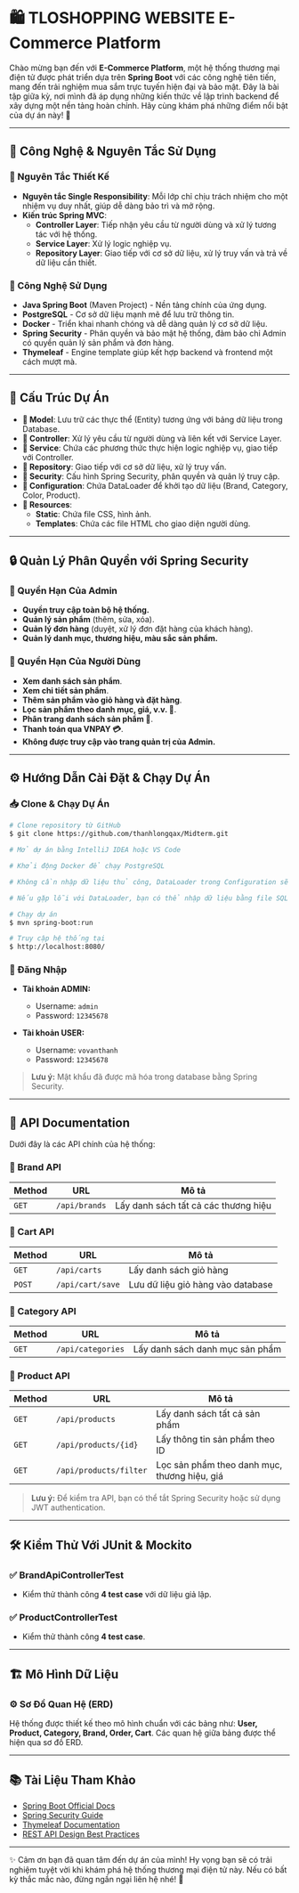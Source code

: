 # 🛍️ TLOSHOPPING WEBSITE E-Commerce Platform

Chào mừng bạn đến với **E-Commerce Platform**, một hệ thống thương mại điện tử được phát triển dựa trên **Spring Boot** với các công nghệ tiên tiến, mang đến trải nghiệm mua sắm trực tuyến hiện đại và bảo mật. Đây là bài tập giữa kỳ, nơi mình đã áp dụng những kiến thức về lập trình backend để xây dựng một nền tảng hoàn chỉnh. Hãy cùng khám phá những điểm nổi bật của dự án này! 🚀

---

## 🌟 Công Nghệ & Nguyên Tắc Sử Dụng

### 📌 Nguyên Tắc Thiết Kế
- **Nguyên tắc Single Responsibility**: Mỗi lớp chỉ chịu trách nhiệm cho một nhiệm vụ duy nhất, giúp dễ dàng bảo trì và mở rộng.
- **Kiến trúc Spring MVC**:
  - **Controller Layer**: Tiếp nhận yêu cầu từ người dùng và xử lý tương tác với hệ thống.
  - **Service Layer**: Xử lý logic nghiệp vụ.
  - **Repository Layer**: Giao tiếp với cơ sở dữ liệu, xử lý truy vấn và trả về dữ liệu cần thiết.

### 🔧 Công Nghệ Sử Dụng
- **Java Spring Boot** (Maven Project) - Nền tảng chính của ứng dụng.
- **PostgreSQL** - Cơ sở dữ liệu mạnh mẽ để lưu trữ thông tin.
- **Docker** - Triển khai nhanh chóng và dễ dàng quản lý cơ sở dữ liệu.
- **Spring Security** - Phân quyền và bảo mật hệ thống, đảm bảo chỉ Admin có quyền quản lý sản phẩm và đơn hàng.
- **Thymeleaf** - Engine template giúp kết hợp backend và frontend một cách mượt mà.

---

## 📂 Cấu Trúc Dự Án

- **📁 Model**: Lưu trữ các thực thể (Entity) tương ứng với bảng dữ liệu trong Database.
- **📁 Controller**: Xử lý yêu cầu từ người dùng và liên kết với Service Layer.
- **📁 Service**: Chứa các phương thức thực hiện logic nghiệp vụ, giao tiếp với Controller.
- **📁 Repository**: Giao tiếp với cơ sở dữ liệu, xử lý truy vấn.
- **📁 Security**: Cấu hình Spring Security, phân quyền và quản lý truy cập.
- **📁 Configuration**: Chứa DataLoader để khởi tạo dữ liệu (Brand, Category, Color, Product).
- **📁 Resources**:
  - **Static**: Chứa file CSS, hình ảnh.
  - **Templates**: Chứa các file HTML cho giao diện người dùng.

---

## 🔒 Quản Lý Phân Quyền với Spring Security

### 🎩 Quyền Hạn Của Admin
- **Quyền truy cập toàn bộ hệ thống.**
- **Quản lý sản phẩm** (thêm, sửa, xóa).
- **Quản lý đơn hàng** (duyệt, xử lý đơn đặt hàng của khách hàng).
- **Quản lý danh mục, thương hiệu, màu sắc sản phẩm.**

### 👤 Quyền Hạn Của Người Dùng
- **Xem danh sách sản phẩm**.
- **Xem chi tiết sản phẩm**.
- **Thêm sản phẩm vào giỏ hàng và đặt hàng**.
- **Lọc sản phẩm theo danh mục, giá, v.v. 🧰**.
- **Phân trang danh sách sản phẩm 📄**.
- **Thanh toán qua VNPAY 💳**.
- **Không được truy cập vào trang quản trị của Admin.**

---

## ⚙️ Hướng Dẫn Cài Đặt & Chạy Dự Án

### 📥 Clone & Chạy Dự Án
```bash
# Clone repository từ GitHub
$ git clone https://github.com/thanhlongqax/Midterm.git

# Mở dự án bằng IntelliJ IDEA hoặc VS Code

# Khởi động Docker để chạy PostgreSQL

# Không cần nhập dữ liệu thủ công, DataLoader trong Configuration sẽ tự động thêm dữ liệu mẫu.

# Nếu gặp lỗi với DataLoader, bạn có thể nhập dữ liệu bằng file SQL đi kèm dự án.

# Chạy dự án
$ mvn spring-boot:run

# Truy cập hệ thống tại
$ http://localhost:8080/
```

### 🔑 Đăng Nhập
- **Tài khoản ADMIN:**
  - Username: `admin`
  - Password: `12345678`

- **Tài khoản USER:**
  - Username: `vovanthanh`
  - Password: `12345678`

> **Lưu ý:** Mật khẩu đã được mã hóa trong database bằng Spring Security.

---

## 📡 API Documentation

Dưới đây là các API chính của hệ thống:

### 🔹 Brand API
| Method  | URL          | Mô tả |
|---------|------------|------------------|
| `GET`   | `/api/brands` | Lấy danh sách tất cả các thương hiệu |

### 🔹 Cart API
| Method  | URL            | Mô tả |
|---------|---------------|----------------------|
| `GET`   | `/api/carts`  | Lấy danh sách giỏ hàng |
| `POST`  | `/api/cart/save` | Lưu dữ liệu giỏ hàng vào database |

### 🔹 Category API
| Method  | URL             | Mô tả |
|---------|----------------|----------------------------|
| `GET`   | `/api/categories` | Lấy danh sách danh mục sản phẩm |

### 🔹 Product API
| Method  | URL                       | Mô tả |
|---------|---------------------------|-----------------------------|
| `GET`   | `/api/products`           | Lấy danh sách tất cả sản phẩm |
| `GET`   | `/api/products/{id}`      | Lấy thông tin sản phẩm theo ID |
| `GET`   | `/api/products/filter`    | Lọc sản phẩm theo danh mục, thương hiệu, giá |

> **Lưu ý:** Để kiểm tra API, bạn có thể tắt Spring Security hoặc sử dụng JWT authentication.

---

## 🛠️ Kiểm Thử Với JUnit & Mockito

### ✅ BrandApiControllerTest
- Kiểm thử thành công **4 test case** với dữ liệu giả lập.

### ✅ ProductControllerTest
- Kiểm thử thành công **4 test case**.

---

## 🏗️ Mô Hình Dữ Liệu

### ⚙️ Sơ Đồ Quan Hệ (ERD)
Hệ thống được thiết kế theo mô hình chuẩn với các bảng như: **User, Product, Category, Brand, Order, Cart**. Các quan hệ giữa bảng được thể hiện qua sơ đồ ERD.

---

## 📚 Tài Liệu Tham Khảo
- [Spring Boot Official Docs](https://spring.io/)
- [Spring Security Guide](https://docs.spring.io/spring-security/reference/index.html)
- [Thymeleaf Documentation](https://www.thymeleaf.org/documentation.html)
- [REST API Design Best Practices](https://www.tutorialspoint.com/restful/index.htm)

---

✨ Cảm ơn bạn đã quan tâm đến dự án của mình! Hy vọng bạn sẽ có trải nghiệm tuyệt vời khi khám phá hệ thống thương mại điện tử này. Nếu có bất kỳ thắc mắc nào, đừng ngần ngại liên hệ nhé! 🚀
